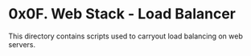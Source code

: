 # 0x0F. Web Stack - Load Balancer
This directory contains scripts used to carryout load balancing on web servers.
